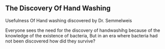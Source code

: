 ## The Discovery Of Hand Washing
Usefulness Of Hand washing discovered by Dr. Semmelweis

Everyone sees the need for the discovery of handwashihg because of the knowledge of the existence of bacteria, But in an era where bacteria had not been discovered how did they survive?

